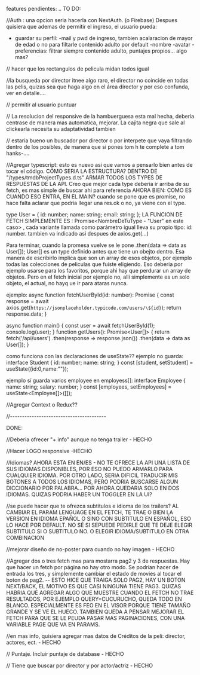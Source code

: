 features pendientes:
..
TO DO:

//Auth : una opcion seria hacerla con NextAuth. (o Firebase)
Despues quisiera que ademas de permitir el ingreso, el usuario pueda:
- guardar su perfil:
    -mail y pwd de ingreso, tambien acalaracion de mayor de edad o no para filtarle contenido adulto por default
    -nombre
    -avatar
    -preferencias: filtrar siempre contenido adulto, puntajes propios... algo mas?


// hacer que los rectangulos de pelicula midan todos igual

//la busqueda por director itnee algo raro, el director no coincide en todas las pelis, quizas sea que haga algo en el área director y por eso confunda, ver en detalle....

// permitir al usuario puntuar 

// La resolucion del responsive de la hambuerguesa esta mal hecha, deberia centrase de manera mas automatica, mejorar. La cajita negra que sale al clickearla necesita su adaptatividad tambien

// estaria bueno un buscador por director o por interpete que vaya filtrando dentro de los posibles, de manera que si pones tom h te complete a tom hanks-....

//Agregar typescript: esto es nuevo asi que vamos a pensarlo bien antes de tocar el código.
CÓMO SERIA LA ESTRUCTURA? DENTRO DE "/types/tmdbProjectTypes.d.ts" ARMAR TODOS LOS TYPES DE RESPUESTAS DE LA API. Creo que mejor cada type deberia ir arriba de su fetch, es mas simple de buscar ahi para referencia
AHORA BIEN: COMO ES CUANDO ESO ENTRA, EN EL MAIN? cuando se pone que es promise, no hace falta aclarar que podria llegar una res.ok o no, ya viene con el type.

type User = {
  id: number;
  name: string;
  email: string;
};
LA FUNCION DE FETCH SIMPLEMENTE ES : Promise<NombreDeTuType - "User" en este caso> , cada variante llamada como parámetro igual lleva su propio tipo: id: number.
<NombreDeTuType> tambien va indicado asi despues de axios.get<NombreDeTuType>(...)

Para terminar, cuando la promesa vuelve se le pone .then(data => data as User[]); User[] es un type definido antes que tiene un obejto dentro. Esa manera de escribirlo implica que son un array de esos objetos, por ejemplo todas las colecciones de peliculas que fuiste eligiendo. Eso deberia por ejemplo usarse para los favoritos, porque ahi hay que perdurar un array de objetos. Pero en el fetch inicial por ejemplo no, alli simplemente es un solo objeto, el actual, no hayq ue ir para ataras nunca.

ejemplo:
async function fetchUserById(id: number): Promise<User> {
  const response = await axios.get<User>(`https://jsonplaceholder.typicode.com/users/\${id}`);
  return response.data;
}

async function main() {
  const user = await fetchUserById(1);
  console.log(user);
}
function getUsers(): Promise<User[]> {
  return fetch('/api/users')
    .then(response => response.json())
    .then(data => data as User[]);
}

como funciona con las declaraciones de useState??
ejemplo no guarda:
interface Student {
    id: number;
    name: string;
}
const [student, setStudent] = useState<Student>({id:0,name:""});

ejemplo sí guarda varios employee en employess[]:
interface Employee {
  name: string;
  salary: number;
}
const [employees, setEmployees] = useState<Employee[]>([]);

//Agregar Context o Redux??


//----------------------------------------


DONE:

//Deberia ofrecer "+ info" aunque no tenga trailer - HECHO

//Hacer LOGO responsive -HECHO

//Idiomas? AHORA ESTA EN EN/ES - NO TE OFRECE LA API UNA LISTA DE SUS IDIOMAS DISPONIBLES, POR ESO NO PUEDO ARMARLO PARA CUALQUIER IDIOMA. POR OTRO LADO, SERIA DIFICIL TRADUCIR MIS BOTONES A TODOS LOS IDIOMAS, PERO PODRIA BUSCARSE ALGUN DICCIONARIO POR PALABRA... POR AHORA QUEDARIA SOLO EN DOS IDIOMAS. QUIZAS PODRIA HABER UN TOGGLER EN LA UI?

//se puede hacer que te ofrezca subtitulos e idioma de los trailers? AL CAMBIAR EL PARAM LENGUAGE EN EL FETCH, TE TRAE O BIEN LA VERSION EN IDIOMA EPAÑOL O SINO CON SUBTITULO EN ESPAÑOL, ESO LO HACE POR DEFAULT. NO SÉ SI SEPUEDE PEDIRLE QUE TE DEJE ELEGIR SUBTITULO SI O SUBTITULO NO. O ELEGIR IDIOMA/SUBTITULO EN OTRA COMBINACION

//mejorar diseño de no-poster para cuando no hay imagen - HECHO

//Agregar dos o tres fetch mas para mostarra pag2 y 3 de respuestas. Hay que hacer un fetch por página no hay otro modo. Se podrian hacer de entrada los tres, y simplemente cambiar el estado de movies al tocar el boton de pag2.  -- ESTO HICE QUE TRAIGA SOLO PAG2, HAY UN BOTON NEXT/BACK, EL MOTIVO ES QUE CASI NINGUNA TIENE PAG3. QUIZAS HABRIA QUE AGREGAR ALGO QUE MUESTRE CUANDO EL FETCH NO TRAE RESULTADOS, POR EJEMPLO QUERY=CUCURUCHO, QUEDA TODO EN BLANCO. ESPECIALMENTE ES FEO EN EL VISOR PORQUE TIENE TAMAÑO GRANDE Y SE VE EL HUECO. TAMBIEN QUEDA A PENSAR MEJORAR EL FETCH PARA QUE SE LE PEUDA PASAR MAS PAGINACIONES, CON UNA VARIABLE PAGE QUE VA EN PARAMS.

//en mas info, quisiera agregar mas datos de Créditos de la peli: director, actores, ect. - HECHO 

// Puntaje. Incluir puntaje de database - HECHO

// Tiene que buscar por director y por actor/actriz - HECHO